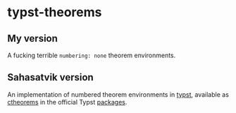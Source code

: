 # typst-theorems

## My version

A fucking terrible `numbering: none` theorem environments.

## Sahasatvik version

An implementation of numbered theorem environments in [typst](https://github.com/typst/typst), available as [ctheorems](https://github.com/typst/packages/tree/main/packages/preview/ctheorems/1.1.2) in the official Typst [packages](https://github.com/typst/packages/tree/main).
